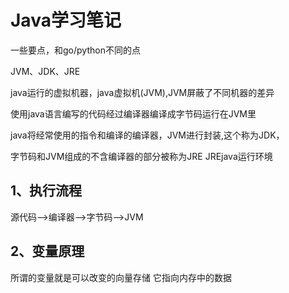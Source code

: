 # Java学习笔记

一些要点，和go/python不同的点

JVM、JDK、JRE

java运行的虚拟机器，java虚拟机(JVM),JVM屏蔽了不同机器的差异

使用java语言编写的代码经过编译器编译成字节码运行在JVM里

java将经常使用的指令和编译的编译器，JVM进行封装,这个称为JDK，

字节码和JVM组成的不含编译器的部分被称为JRE
JREjava运行环境


## 1、执行流程

源代码-->编译器-->字节码-->JVM

## 2、变量原理

所谓的变量就是可以改变的向量存储
它指向内存中的数据